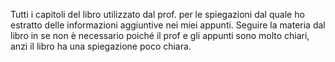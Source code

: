 Tutti i capitoli del libro utilizzato dal prof. per le spiegazioni dal quale ho estratto delle informazioni aggiuntive nei miei appunti. 
Seguire la materia dal libro in se non è necessario poiché il prof e gli appunti sono molto chiari, anzi il libro ha una spiegazione poco chiara.
